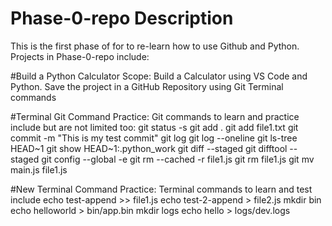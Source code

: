 # Phase-0-repo Description
This is the first phase of for to re-learn how to use Github and Python. 
Projects in Phase-0-repo include:

#Build a Python Calculator
Scope: Build a Calculator using VS Code and Python. Save the project in a GitHub Repository using
Git Terminal commands 

#Terminal Git Command Practice:
Git commands to learn and practice include but are not limited too:
git status -s
git add . 
git add file1.txt
git commit -m "This is  my test commit"
git log
git log --oneline
git ls-tree HEAD~1
git show HEAD~1:.python_work
git diff --staged
git difftool --staged
git config --global -e
git rm --cached -r file1.js
git rm file1.js
git mv main.js file1.js


#New Terminal Command Practice:
Terminal commands to learn and test include
echo test-append >> file1.js
echo test-2-append > file2.js
mkdir bin
echo helloworld > bin/app.bin
mkdir logs
echo hello > logs/dev.logs


